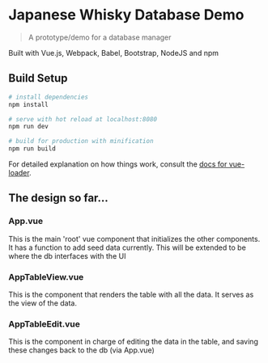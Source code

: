 # Japanese Whisky Database Demo

> A prototype/demo for a database manager

Built with Vue.js, Webpack, Babel, Bootstrap, NodeJS and npm

## Build Setup

``` bash
# install dependencies
npm install

# serve with hot reload at localhost:8080
npm run dev

# build for production with minification
npm run build
```

For detailed explanation on how things work, consult the [docs for vue-loader](http://vuejs.github.io/vue-loader).

## The design so far...

### App.vue

This is the main 'root' vue component that initializes the other components. It has a function to add seed data currently.
This will be extended to be where the db interfaces with the UI


### AppTableView.vue

This is the component that renders the table with all the data. It serves as the view of the data.


### AppTableEdit.vue

This is the component in charge of editing the data in the table, and saving these changes back to the db (via App.vue)

